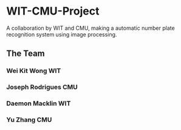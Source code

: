 # WIT-CMU-Project
A collaboration by WIT and CMU, making a automatic number plate recognition system using image processing. 

## The Team
### Wei Kit Wong WIT
### Joseph Rodrigues CMU
### Daemon Macklin WIT
### Yu Zhang CMU
